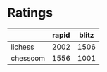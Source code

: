 # Ratings

|          | rapid | blitz |
|----------|-------|-------|
| lichess  | 2002 | 1506 |
| chesscom | 1556 | 1001 |
